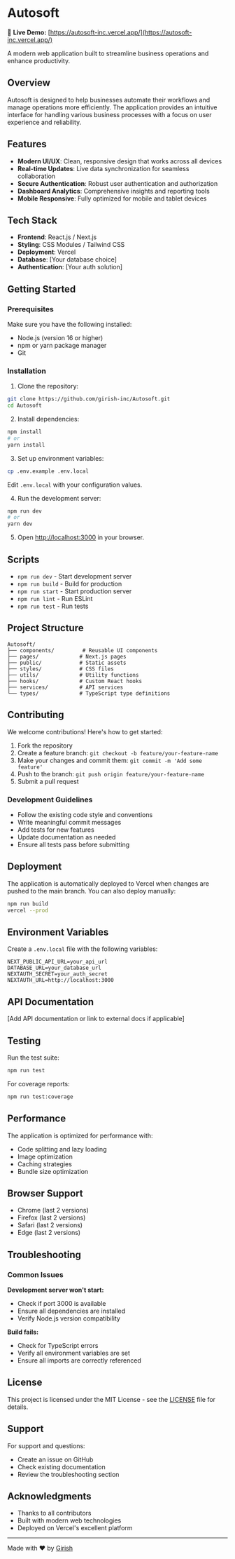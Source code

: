 # Autosoft

🚀 **Live Demo:** [https://autosoft-inc.vercel.app/](https://autosoft-inc.vercel.app/)

A modern web application built to streamline business operations and enhance productivity.

## Overview

Autosoft is designed to help businesses automate their workflows and manage operations more efficiently. The application provides an intuitive interface for handling various business processes with a focus on user experience and reliability.

## Features

- **Modern UI/UX**: Clean, responsive design that works across all devices
- **Real-time Updates**: Live data synchronization for seamless collaboration
- **Secure Authentication**: Robust user authentication and authorization
- **Dashboard Analytics**: Comprehensive insights and reporting tools
- **Mobile Responsive**: Fully optimized for mobile and tablet devices

## Tech Stack

- **Frontend**: React.js / Next.js
- **Styling**: CSS Modules / Tailwind CSS
- **Deployment**: Vercel
- **Database**: [Your database choice]
- **Authentication**: [Your auth solution]

## Getting Started

### Prerequisites

Make sure you have the following installed:
- Node.js (version 16 or higher)
- npm or yarn package manager
- Git

### Installation

1. Clone the repository:
```bash
git clone https://github.com/girish-inc/Autosoft.git
cd Autosoft
```

2. Install dependencies:
```bash
npm install
# or
yarn install
```

3. Set up environment variables:
```bash
cp .env.example .env.local
```
Edit `.env.local` with your configuration values.

4. Run the development server:
```bash
npm run dev
# or
yarn dev
```

5. Open [http://localhost:3000](http://localhost:3000) in your browser.

## Scripts

- `npm run dev` - Start development server
- `npm run build` - Build for production
- `npm run start` - Start production server
- `npm run lint` - Run ESLint
- `npm run test` - Run tests

## Project Structure

```
Autosoft/
├── components/         # Reusable UI components
├── pages/             # Next.js pages
├── public/            # Static assets
├── styles/            # CSS files
├── utils/             # Utility functions
├── hooks/             # Custom React hooks
├── services/          # API services
└── types/             # TypeScript type definitions
```

## Contributing

We welcome contributions! Here's how to get started:

1. Fork the repository
2. Create a feature branch: `git checkout -b feature/your-feature-name`
3. Make your changes and commit them: `git commit -m 'Add some feature'`
4. Push to the branch: `git push origin feature/your-feature-name`
5. Submit a pull request

### Development Guidelines

- Follow the existing code style and conventions
- Write meaningful commit messages
- Add tests for new features
- Update documentation as needed
- Ensure all tests pass before submitting

## Deployment

The application is automatically deployed to Vercel when changes are pushed to the main branch. You can also deploy manually:

```bash
npm run build
vercel --prod
```

## Environment Variables

Create a `.env.local` file with the following variables:

```env
NEXT_PUBLIC_API_URL=your_api_url
DATABASE_URL=your_database_url
NEXTAUTH_SECRET=your_auth_secret
NEXTAUTH_URL=http://localhost:3000
```

## API Documentation

[Add API documentation or link to external docs if applicable]

## Testing

Run the test suite:

```bash
npm run test
```

For coverage reports:

```bash
npm run test:coverage
```

## Performance

The application is optimized for performance with:
- Code splitting and lazy loading
- Image optimization
- Caching strategies
- Bundle size optimization

## Browser Support

- Chrome (last 2 versions)
- Firefox (last 2 versions)
- Safari (last 2 versions)
- Edge (last 2 versions)

## Troubleshooting

### Common Issues

**Development server won't start:**
- Check if port 3000 is available
- Ensure all dependencies are installed
- Verify Node.js version compatibility

**Build fails:**
- Check for TypeScript errors
- Verify all environment variables are set
- Ensure all imports are correctly referenced

## License

This project is licensed under the MIT License - see the [LICENSE](LICENSE) file for details.

## Support

For support and questions:
- Create an issue on GitHub
- Check existing documentation
- Review the troubleshooting section

## Acknowledgments

- Thanks to all contributors
- Built with modern web technologies
- Deployed on Vercel's excellent platform

---

Made with ❤️ by [Girish](https://github.com/girish-inc)

